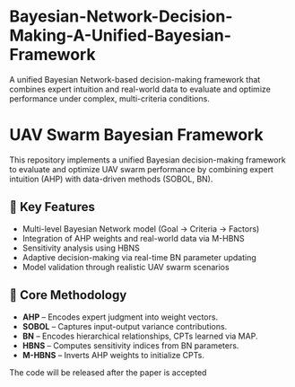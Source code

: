 # Bayesian-Network-Decision-Making-A-Unified-Bayesian-Framework
A unified Bayesian Network-based decision-making framework that combines expert intuition and real-world data to evaluate and optimize performance under complex, multi-criteria conditions.

# UAV Swarm Bayesian Framework

This repository implements a unified Bayesian decision-making framework to evaluate and optimize UAV swarm performance by combining expert intuition (AHP) with data-driven methods (SOBOL, BN).

## 📌 Key Features

- Multi-level Bayesian Network model (Goal → Criteria → Factors)
- Integration of AHP weights and real-world data via M-HBNS
- Sensitivity analysis using HBNS
- Adaptive decision-making via real-time BN parameter updating
- Model validation through realistic UAV swarm scenarios

## 🧠 Core Methodology

- **AHP** – Encodes expert judgment into weight vectors.
- **SOBOL** – Captures input-output variance contributions.
- **BN** – Encodes hierarchical relationships, CPTs learned via MAP.
- **HBNS** – Computes sensitivity indices from BN parameters.
- **M-HBNS** – Inverts AHP weights to initialize CPTs.

The code will be released after the paper is accepted


